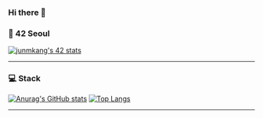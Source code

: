 ### Hi there 👋

<!--
**k010103/k010103** is a ✨ _special_ ✨ repository because its `README.md` (this file) appears on your GitHub profile.

Here are some ideas to get you started:

- 🔭 I’m currently working on ...
- 🌱 I’m currently learning ...
- 👯 I’m looking to collaborate on ...
- 🤔 I’m looking for help with ...
- 💬 Ask me about ...
- 📫 How to reach me: ...
- 😄 Pronouns: ...
- ⚡ Fun fact: ...
-->
<h3> 🏫  42 Seoul </h3>

[![junmkang's 42 stats](https://badge42.herokuapp.com/api/stats/junmkang)](https://github.com/k010103)
<!--
<img align="right" alt="GIF" src="https://user-images.githubusercontent.com/50203674/125196260-2e044100-e294-11eb-8a9f-f48deb9d446a.gif" width="200" height="200" />
<img align="right" alt="GIF" src="https://user-images.githubusercontent.com/50203674/125195599-4b83db80-e291-11eb-91fc-f04f686b787d.gif" width="200" height="200" />
-->
---

<h3> 💻  Stack </h3>

[![Anurag's GitHub stats](https://github-readme-stats.vercel.app/api?username=k010103&show_icons=true&theme=gruvbox)](https://github.com/k010103)
[![Top Langs](https://github-readme-stats.vercel.app/api/top-langs/?username=k010103&layout=compact&theme=nord)](https://github.com/k010103)

---
